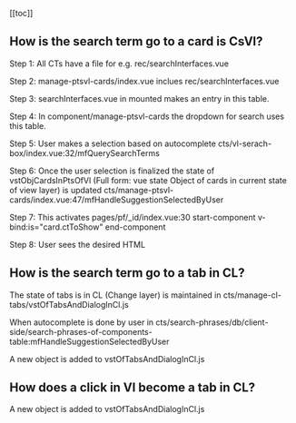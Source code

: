 [[toc]]

## How is the search term go to a card is CsVl?

Step 1: All CTs have a file for e.g. rec/searchInterfaces.vue

Step 2: manage-ptsvl-cards/index.vue inclues rec/searchInterfaces.vue

Step 3: searchInterfaces.vue in mounted makes an entry in this table.

Step 4: In component/manage-ptsvl-cards the dropdown for search uses this table.

Step 5: User makes a selection based on autocomplete
cts/vl-serach-box/index.vue:32/mfQuerySearchTerms

Step 6: Once the user selection is finalized the state of vstObjCardsInPtsOfVl (Full form: vue state Object of cards in current state of view layer)
is updated cts/manage-ptsvl-cards/index.vue:47/mfHandleSuggestionSelectedByUser

Step 7: This activates pages/pf/\_id/index.vue:30
start-component v-bind:is="card.ctToShow" end-component

Step 8: User sees the desired HTML

## How is the search term go to a tab in CL?

The state of tabs is in CL (Change layer) is maintained in cts/manage-cl-tabs/vstOfTabsAndDialogInCl.js

When autocomplete is done by user in cts/search-phrases/db/client-side/search-phrases-of-components-table:mfHandleSuggestionSelectedByUser

A new object is added to vstOfTabsAndDialogInCl.js

## How does a click in Vl become a tab in CL?

A new object is added to vstOfTabsAndDialogInCl.js
